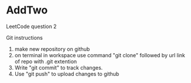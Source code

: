 # AddTwo
LeetCode question 2

Git instructions

1. make new repository on github
2. on terminal in workspace use command "git clone" followed by url link of repo with .git extention
3. Write "git commit" to track changes. 
4. Use "git push" to upload changes to github
